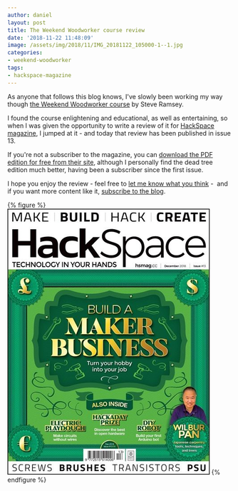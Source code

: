 ```yaml
---
author: daniel
layout: post
title: The Weekend Woodworker course review
date: '2018-11-22 11:48:09'
image: /assets/img/2018/11/IMG_20181122_105000-1--1.jpg
categories:
- weekend-woodworker
tags:
- hackspace-magazine
---
```


<p class="intro"><span class="dropcap">A</span>s anyone that follows this blog knows, I've slowly been working my way though <a href="/category/weekend-woodworker/">the Weekend Woodworker course</a> by Steve Ramsey.</p>

I found the course enlightening and educational, as well as entertaining, so when I was given the opportunity to write a review of it for [HackSpace magazine](https://hackspace.raspberrypi.org/), I jumped at it - and today that review has been published in issue 13.

If you're not a subscriber to the magazine, you can [download the PDF edition for free from their site](https://hackspace.raspberrypi.org/issues/13), although I personally find the dead tree edition much better, having been a subscriber since the first issue.

I hope you enjoy the review - feel free to [let me know what you think](https://twitter.com/limeblast) - &nbsp;and if you want more content like it, [subscribe to the blog](https://feedly.com/i/subscription/feed/https://maker.limeblast.co.uk/rss/).

{% figure %}
  ![](/assets/img/2018/11/HS_13_Cover_Web.jpg) 
{% endfigure %}
